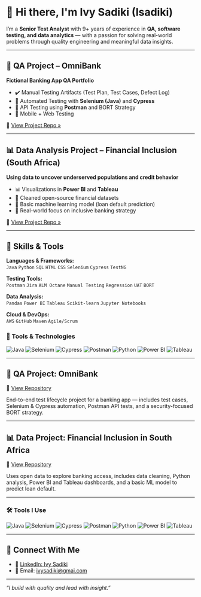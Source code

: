 # 👋 Hi there, I'm Ivy Sadiki (Isadiki)

I’m a **Senior Test Analyst** with 9+ years of experience in **QA, software testing, and data analytics** — with a passion for solving real-world problems through quality engineering and meaningful data insights.

---

## 🧪 QA Project – OmniBank
**Fictional Banking App QA Portfolio**

- ✔️ Manual Testing Artifacts (Test Plan, Test Cases, Defect Log)
- 🤖 Automated Testing with **Selenium (Java)** and **Cypress**
- 🔄 API Testing using **Postman** and BORT Strategy
- 🧪 Mobile + Web Testing

🔗 [View Project Repo »](https://github.com/Isadiki/omnibank-qa)

---

## 📊 Data Analysis Project – Financial Inclusion (South Africa)
**Using data to uncover underserved populations and credit behavior**

- 📊 Visualizations in **Power BI** and **Tableau**
- 📁 Cleaned open-source financial datasets
- 🤖 Basic machine learning model (loan default prediction)
- 📌 Real-world focus on inclusive banking strategy

🔗 [View Project Repo »](https://github.com/Isadiki/financial-inclusion)

---

## 💼 Skills & Tools

**Languages & Frameworks:**  
`Java` `Python` `SQL` `HTML` `CSS` `Selenium` `Cypress` `TestNG`

**Testing Tools:**  
`Postman` `Jira` `ALM Octane` `Manual Testing` `Regression` `UAT` `BORT`

**Data Analysis:**  
`Pandas` `Power BI` `Tableau` `Scikit-learn` `Jupyter Notebooks`

**Cloud & DevOps:**  
`AWS` `GitHub` `Maven` `Agile/Scrum`


### 🚀 Tools & Technologies

![Java](https://img.shields.io/badge/Java-ED8B00?style=for-the-badge&logo=java&logoColor=white)
![Selenium](https://img.shields.io/badge/Selenium-43B02A?style=for-the-badge&logo=selenium&logoColor=white)
![Cypress](https://img.shields.io/badge/Cypress-17202C?style=for-the-badge&logo=cypress&logoColor=white)
![Postman](https://img.shields.io/badge/Postman-FF6C37?style=for-the-badge&logo=postman&logoColor=white)
![Python](https://img.shields.io/badge/Python-3776AB?style=for-the-badge&logo=python&logoColor=white)
![Power BI](https://img.shields.io/badge/PowerBI-F2C811?style=for-the-badge&logo=powerbi&logoColor=black)
![Tableau](https://img.shields.io/badge/Tableau-E97627?style=for-the-badge&logo=tableau&logoColor=white)



---
## 🧪 QA Project: OmniBank

🔗 [View Repository](https://github.com/Isadiki/omnibank-qa)

End-to-end test lifecycle project for a banking app — includes test cases, Selenium & Cypress automation, Postman API tests, and a security-focused BORT strategy.

---

## 📊 Data Project: Financial Inclusion in South Africa

🔗 [View Repository](https://github.com/Isadiki/financial-inclusion)

Uses open data to explore banking access, includes data cleaning, Python analysis, Power BI and Tableau dashboards, and a basic ML model to predict loan default.

---

### 🛠️ Tools I Use

![Java](https://img.shields.io/badge/Java-ED8B00?style=for-the-badge&logo=java&logoColor=white)
![Selenium](https://img.shields.io/badge/Selenium-43B02A?style=for-the-badge&logo=selenium&logoColor=white)
![Cypress](https://img.shields.io/badge/Cypress-17202C?style=for-the-badge&logo=cypress&logoColor=white)
![Postman](https://img.shields.io/badge/Postman-FF6C37?style=for-the-badge&logo=postman&logoColor=white)
![Python](https://img.shields.io/badge/Python-3776AB?style=for-the-badge&logo=python&logoColor=white)
![Power BI](https://img.shields.io/badge/PowerBI-F2C811?style=for-the-badge&logo=powerbi&logoColor=black)
![Tableau](https://img.shields.io/badge/Tableau-E97627?style=for-the-badge&logo=tableau&logoColor=white)

---
## 🔗 Connect With Me

- 💼 [LinkedIn: Ivy Sadiki](https://www.linkedin.com/in/ivy-sadiki)
- 📧 Email: [ivysadiki@gmai.com](mailto:ivysadiki@gmai.com)

---

_“I build with quality and lead with insight.”_
